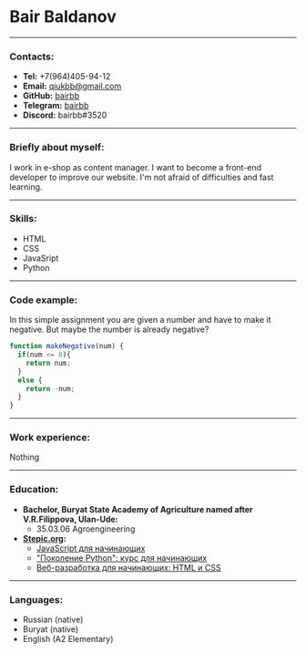 # Bair Baldanov
***
### Contacts:
* __Tel:__ +7(964)405-94-12
* __Email:__ qiukbb@gmail.com
* __GitHub:__ [bairbb](https://github.com/bairbb)
* __Telegram:__ [bairbb](https://t.me/bairbb)
* __Discord:__ bairbb#3520
***
### Briefly about myself:
I work in e-shop as content manager. I want to become a front-end developer to improve our website.
I'm not afraid of difficulties and fast learning.
***
### Skills:
* HTML
* CSS
* JavaSript
* Python
***
### Code example:
In this simple assignment you are given a number and have to make it negative. But maybe the number is already negative?
```javascript
function makeNegative(num) {
  if(num <= 0){
    return num;
  }
  else {
    return -num;
  }
}
```
***
### Work experience:
Nothing 
***
### Education:
* __Bachelor, Buryat State Academy of Agriculture named after V.R.Filippova, Ulan-Ude:__
    * 35.03.06 Agroengineering
* __[Stepic.org](https://stepik.org/):__
    * [JavaScript для начинающих](https://stepik.org/course/2223/syllabus)
    * ["Поколение Python": курс для начинающих](https://stepik.org/course/58852/syllabus)
    * [Веб-разработка для начинающих: HTML и CSS](https://stepik.org/course/38218/syllabus)
***
### Languages:
* Russian (native)
* Buryat (native)
* English (A2 Elementary)